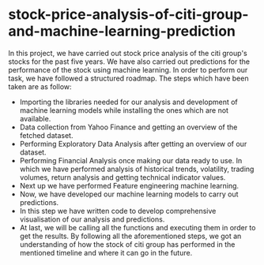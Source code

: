 # stock-price-analysis-of-citi-group-and-machine-learning-prediction
In this project, we have carried out stock price analysis of the citi group's stocks for the past five years. We have also carried out predictions for the performance of the stock using machine learning.
In order to perform our task, we have followed a structured roadmap. The steps which have been taken are as follow:
- Importing the libraries needed for our analysis and development of machine learning models while installing the ones which are not available.
- Data collection from Yahoo Finance and getting an overview of the fetched dataset.
- Performing Exploratory Data Analysis after getting an overview of our dataset.
- Performing Financial Analysis once making our data ready to use. In which we have performed analysis of historical trends, volatility, trading volumes, return analysis and getting technical indicator values.
- Next up we have performed Feature engineering machine learning.
- Now, we have developed our machine learning models to carry out predictions.
- In this step we have written code to develop comprehensive visualisation of our analysis and predictions.
- At last, we will be calling all the functions and executing them in order to get the results.
By following all the aforementioned steps, we got an understanding of how the stock of citi group has performed in the mentioned timeline and where it can go in the future.
